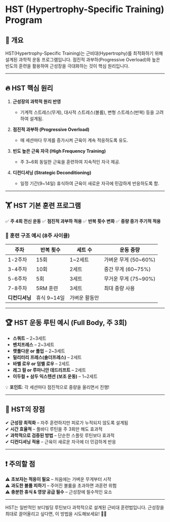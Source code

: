 # HST (Hypertrophy-Specific Training) Program

## 📌 개요
HST(Hypertrophy-Specific Training)는 근비대(Hypertrophy)를 최적화하기 위해 설계된 과학적 운동 프로그램입니다. 점진적 과부하(Progressive Overload)와 높은 빈도의 훈련을 활용하여 근성장을 극대화하는 것이 핵심 원리입니다.

---

## 🔥 HST 핵심 원리
1. **근성장의 과학적 원리 반영**
   - 기계적 스트레스(무게), 대사적 스트레스(볼륨), 변형 스트레스(반복) 등을 고려하여 설계됨.

2. **점진적 과부하 (Progressive Overload)**
   - 매 세션마다 무게를 증가시켜 근육이 계속 적응하도록 유도.

3. **빈도 높은 근육 자극 (High Frequency Training)**
   - 주 3~6회 동일한 근육을 훈련하여 지속적인 자극 제공.

4. **디컨디셔닝 (Strategic Deconditioning)**
   - 일정 기간(9~14일) 휴식하여 근육이 새로운 자극에 민감하게 반응하도록 함.

---

## 🏋 HST 기본 훈련 프로그램
✅ **주 4회 전신 운동**
✅ **점진적 과부하 적용**
✅ **반복 횟수 변화**
✅ **중량 증가 주기적 적용**

### 💪 훈련 구조 예시 (8주 사이클)
| 주차 | 반복 횟수 | 세트 수 | 운동 중량 |
|------|---------|---------|----------|
| 1-2주차 | 15회 | 1~2세트 | 가벼운 무게 (50~60%) |
| 3-4주차 | 10회 | 2세트 | 중간 무게 (60~75%) |
| 5-6주차 | 5회 | 3세트 | 무거운 무게 (75~90%) |
| 7-8주차 | 5RM 훈련 | 3세트 | 최대 중량 사용 |
| **디컨디셔닝** | 휴식 9~14일 | 가벼운 활동만 | |

---

## 🏆 HST 운동 루틴 예시 (Full Body, 주 3회)
- **스쿼트** – 2~3세트
- **벤치프레스** – 2~3세트
- **랫풀다운 or 풀업** – 2~3세트
- **밀리터리 프레스(숄더프레스)** – 2세트
- **바벨 로우 or 덤벨 로우** – 2세트
- **레그 컬 or 루마니안 데드리프트** – 2세트
- **이두컬 + 삼두 익스텐션 (보조 운동)** – 1~2세트

💡 **포인트**: 각 세션마다 점진적으로 중량을 올리면서 진행!

---

## 🎯 HST의 장점
✔ **근성장 최적화** – 자주 훈련하지만 피로가 누적되지 않도록 설계됨  
✔ **시간 효율적** – 풀바디 루틴을 주 3회만 해도 효과적  
✔ **과학적으로 검증된 방법** – 단순한 스플릿 루틴보다 효과적  
✔ **디컨디셔닝 적용** – 근육이 새로운 자극에 더 민감하게 반응  

---

## ❗ 주의할 점
⚠ **초보자는 적응이 필요** – 처음에는 가벼운 무게부터 시작  
⚠ **과도한 볼륨 피하기** – 주어진 볼륨을 초과하면 과훈련 위험  
⚠ **충분한 휴식 & 영양 공급 필수** – 근성장에 필수적인 요소  

---

HST는 일반적인 보디빌딩 루틴보다 과학적으로 설계된 근비대 훈련법입니다. 근성장을 최대로 끌어올리고 싶다면, 이 방법을 시도해보세요! 💪🔥

